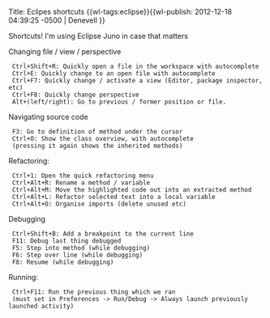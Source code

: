 Title: Eclipes shortcuts
{{wl-tags:eclipse}}{{wl-publish: 2012-12-18 04:39:25 -0500 | Denevell }}

Shortcuts! I'm using Eclipse Juno in case that matters

Changing file / view / perspective

     Ctrl+Shift+R: Quickly open a file in the workspace with autocomplete
     Ctrl+E: Quickly change to an open file with autocomplete
     Ctrl+F7: Quickly change / activate a view (Editor, package inspector, etc)
     Ctrl+F8: Quickly change perspective
     Alt+(left/right): Go to previous / former position or file.

Navigating source code

     F3: Go to definition of method under the cursor
     Ctrl+O: Show the class overview, with autocomplete
     (pressing it again shows the inherited methods) 

Refactoring:

     Ctrl+1: Open the quick refactoring menu
     Ctrl+Alt+R: Rename a method / variable
     Ctrl+Alt+M: Move the highlighted code out into an extracted method
     Ctrl+Alt+L: Refactor selected text into a local variable
     Ctrl+Alt+O: Organise imports (delete unused etc)

Debugging

     Ctrl+Shift+B: Add a breakpoint to the current line
     F11: Debug last thing debugged
     F5: Step into method (while debugging)
     F6: Step over line (while debugging)
     F8: Resume (while debugging)

Running:

     Ctrl+F11: Run the previous thing which we ran  
     (must set in Preferences -> Run/Debug -> Always launch previously launched activity)

